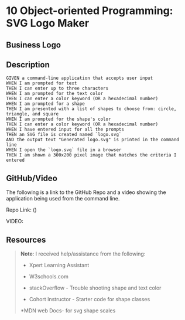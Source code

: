 # 10 Object-oriented Programming: SVG Logo Maker

## Business Logo
## Description
```
GIVEN a command-line application that accepts user input
WHEN I am prompted for text
THEN I can enter up to three characters
WHEN I am prompted for the text color
THEN I can enter a color keyword (OR a hexadecimal number)
WHEN I am prompted for a shape
THEN I am presented with a list of shapes to choose from: circle, triangle, and square
WHEN I am prompted for the shape's color
THEN I can enter a color keyword (OR a hexadecimal number)
WHEN I have entered input for all the prompts
THEN an SVG file is created named `logo.svg`
AND the output text "Generated logo.svg" is printed in the command line
WHEN I open the `logo.svg` file in a browser
THEN I am shown a 300x200 pixel image that matches the criteria I entered

```

## GitHub/Video

The following is a link to the GitHub Repo and a video showing the application being used from the command line.

Repo Link: ()


VIDEO:


## Resources

> **Note**: I received help/assistance from the following: 
> 
> * Xpert Learning Assistant 
>
> * W3schools.com 
>
> * stackOverflow - Trouble shooting shape and text color  
>
> * Cohort Instructor - Starter code for shape classes
>
> *MDN web Docs- for svg shape scales




